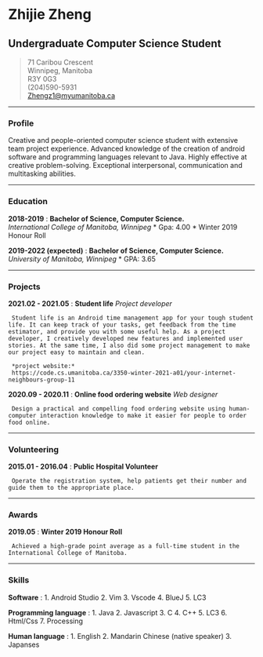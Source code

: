 # Zhijie Zheng
## Undergraduate Computer Science Student


> 71 Caribou Crescent       
> Winnipeg, Manitoba    
> R3Y 0G3       
> (204)590-5931     
> Zhengz1@myumanitoba.ca  

-----

### Profile
Creative and people-oriented computer science student with extensive team project experience. Advanced knowledge of the creation of android software and programming languages relevant to Java. Highly effective at creative problem-solving. Exceptional interpersonal, communication and multitasking abilities.

-----

### Education
**2018-2019**
:    **Bachelor of Science, Computer Science.**<br />
     *International College of Manitoba, Winnipeg*
     * Gpa: 4.00
     * Winter 2019 Honour Roll

**2019-2022 (expected)**
:    **Bachelor of Science, Computer Science.**
     *University of Manitoba, Winnipeg*
     * GPA: 3.65

-----
### Projects
**2021.02 - 2021.05**
:    **Student life**
     *Project developer*

     Student life is an Android time management app for your tough student life. It can keep track of your tasks, get feedback from the time estimator, and provide you with some useful help. As a project developer, I creatively developed new features and implemented user stories. At the same time, I also did some project management to make our project easy to maintain and clean.

     *project website:*
     https://code.cs.umanitoba.ca/3350-winter-2021-a01/your-internet-neighbours-group-11

**2020.09 - 2020.11**
:    **Online food ordering website**
     *Web designer*

     Design a practical and compelling food ordering website using human-computer interaction knowledge to make it easier for people to order food online.

-----
### Volunteering
**2015.01 - 2016.04**
:    **Public Hospital Volunteer**

     Operate the registration system, help patients get their number and guide them to the appropriate place.


-----
### Awards
**2019.05**
:    **Winter 2019 Honour Roll**

     Achieved a high-grade point average as a full-time student in the International College of Manitoba.

-----    
### Skills
**Software**
:    1. Android Studio
     2. Vim
     3. Vscode
     4. BlueJ
     5. LC3

**Programming language**
:    1. Java
     2. Javascript
     3. C
     4. C++
     5. LC3
     6. Html/Css
     7. Processing

**Human language**
:    1. English
     2. Mandarin Chinese (native speaker)
     3. Japanses
